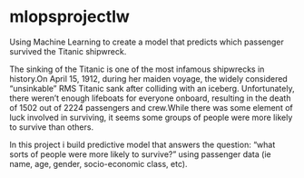 # mlopsprojectlw

Using Machine Learning to create a model that predicts which passenger survived the Titanic shipwreck.

The sinking of the Titanic is one of the most infamous shipwrecks in history.On April 15, 1912, during her maiden voyage, the widely considered “unsinkable” RMS Titanic sank after colliding with an iceberg. Unfortunately, there weren’t enough lifeboats for everyone onboard, resulting in the death of 1502 out of 2224 passengers and crew.While there was some element of luck involved in surviving, it seems some groups of people were more likely to survive than others.

In this project i build predictive model that answers the question: “what sorts of people were more likely to survive?” using passenger data (ie name, age, gender, socio-economic class, etc).

